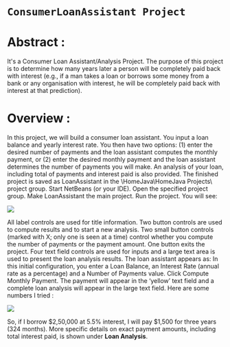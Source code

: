 # `ConsumerLoanAssistant Project `

# Abstract :
<p> It's a Consumer Loan Assistant/Analysis Project. The purpose of this project is to determine how many years later a person will be completely paid back with interest (e.g., if a man takes a loan or borrows some money from a bank or any organisation with interest, he will be completely paid back with interest at that prediction).

 </p>
 
 # Overview : 
 <p>
 In this project, we will build a consumer loan assistant. You input a loan balance and yearly interest
 rate. You then have two options: (1) enter the desired number of payments and the loan assistant
 computes the monthly payment, or (2) enter the desired monthly payment and the loan assistant
 determines the number of payments you will make. An analysis of your loan, including total of
 payments and interest paid is also provided.
 The finished project is saved as LoanAssistant in the \HomeJava\HomeJava Projects\ project
 group. Start NetBeans (or your IDE). Open the specified project group. Make LoanAssistant the
 main project. Run the project. You will see:
 </p>
<img src="https://user-images.githubusercontent.com/91275196/188505970-944bbf9e-e1af-4dbd-bba4-c0cf352d03ff.PNG"></img>

<p>
All label controls are used for title information. Two button controls are used to compute results
and to start a new analysis. Two small button controls (marked with X; only one is seen at a time)
control whether you compute the number of payments or the payment amount. One button exits the
project. Four text field controls are used for inputs and a large text area is used to present the loan
analysis results.
The loan assistant appears as:
In this initial configuration, you enter a Loan Balance, an Interest Rate (annual rate as a
percentage) and a Number of Payments value. Click Compute Monthly Payment. The payment
will appear in the ‘yellow’ text field and a complete loan analysis will appear in the large text
field. Here are some numbers I tried :

<img src="https://user-images.githubusercontent.com/91275196/188506197-966f0606-412e-48de-b3bf-9f815d1f9fee.PNG"></img>

So, if I borrow $2,50,000 at 5.5% interest, I will pay $1,500 for three years (324 months). More
specific details on exact payment amounts, including total interest paid, is shown under **Loan
Analysis**.

</p>
